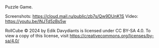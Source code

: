 Puzzle Game.

Screenshots:
https://cloud.mail.ru/public/zb7s/Qw9DUnK1S
Video:
https://youtu.be/lNJTd5zBs5w

RollCube © 2024 by Edik Davydiants is licensed under CC BY-SA 4.0. 
To view a copy of this license, visit https://creativecommons.org/licenses/by-sa/4.0/
